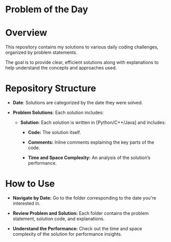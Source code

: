 # Problem of the Day

# Overview

This repository contains my solutions to various daily coding challenges, organized by problem statements.

The goal is to provide clear, efficient solutions along with explanations to help understand the concepts and approaches used.

# Repository Structure

- **Date**: Solutions are categorized by the date they were solved.

- **Problem Solutions**: Each solution includes:
  
  - **Solution**: Each solution is written in [Python/C++/Java] and includes:
    
    - **Code:** The solution itself.
    
    - **Comments:** Inline comments explaining the key parts of the code.
    
    - **Time and Space Complexity:** An analysis of the solution’s performance.

# How to Use

- **Navigate by Date:** Go to the folder corresponding to the date you're interested in.

- **Review Problem and Solution:** Each folder contains the problem statement, solution code, and explanations.

- **Understand the Performance:** Check out the time and space complexity of the solution for performance insights.


